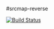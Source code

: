 #srcmap-reverse

[![Build Status](https://magnum.travis-ci.com/intel-js/srcmap-reverse.svg?token=hzGqycZtv9Mqr57r2G57)](https://magnum.travis-ci.com/intel-js/srcmap-reverse)
